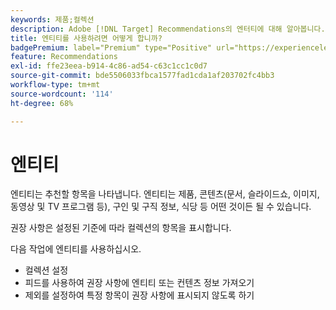 ```yaml
---
keywords: 제품;컬렉션
description: Adobe [!DNL Target] Recommendations의 엔터티에 대해 알아봅니다. 엔터티는 기사, 동영상 또는 제품과 같이  [!DNL Target]을(를) 사용하여 추천할 항목을 참조합니다.
title: 엔티티를 사용하려면 어떻게 합니까?
badgePremium: label="Premium" type="Positive" url="https://experienceleague.adobe.com/docs/target/using/introduction/intro.html?lang=en#premium newtab=true" tooltip="Target Premium에 포함된 내용을 확인하십시오."
feature: Recommendations
exl-id: ffe23eea-b914-4c86-ad54-c63c1cc1c0d7
source-git-commit: bde5506033fbca1577fad1cda1af203702fc4bb3
workflow-type: tm+mt
source-wordcount: '114'
ht-degree: 68%

---
```


# 엔티티

엔티티는 추천할 항목을 나타냅니다. 엔티티는 제품, 콘텐츠(문서, 슬라이드쇼, 이미지, 동영상 및 TV 프로그램 등), 구인 및 구직 정보, 식당 등 어떤 것이든 될 수 있습니다.

권장 사항은 설정된 기준에 따라 컬렉션의 항목을 표시합니다.

다음 작업에 엔티티를 사용하십시오.

* 컬렉션 설정
* 피드를 사용하여 권장 사항에 엔티티 또는 컨텐츠 정보 가져오기
* 제외를 설정하여 특정 항목이 권장 사항에 표시되지 않도록 하기
